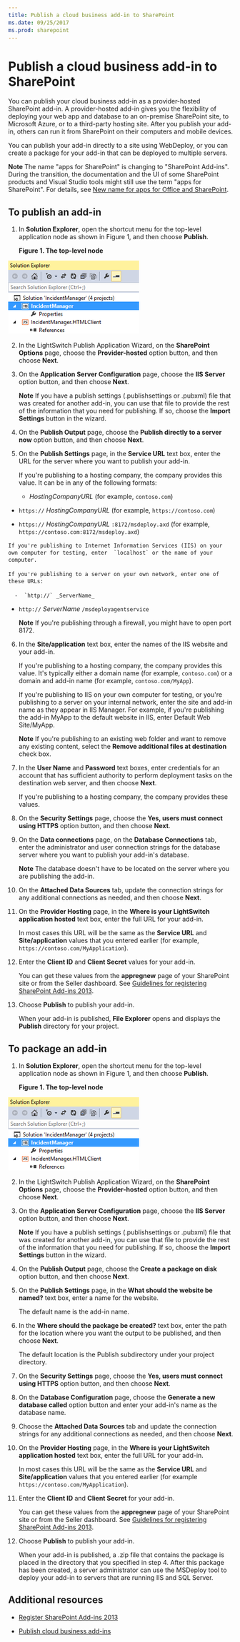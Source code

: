 ```yaml
---
title: Publish a cloud business add-in to SharePoint
ms.date: 09/25/2017
ms.prod: sharepoint
---
```



# Publish a cloud business add-in to SharePoint
You can publish your cloud business add-in as a provider-hosted SharePoint add-in. A provider-hosted add-in gives you the flexibility of deploying your web app and database to an on-premise SharePoint site, to Microsoft Azure, or to a third-party hosting site. After you publish your add-in, others can run it from SharePoint on their computers and mobile devices.
 
You can publish your add-in directly to a site using WebDeploy, or you can create a package for your add-in that can be deployed to multiple servers.
 

 **Note**  The name "apps for SharePoint" is changing to "SharePoint Add-ins". During the transition, the documentation and the UI of some SharePoint products and Visual Studio tools might still use the term "apps for SharePoint". For details, see  [New name for apps for Office and SharePoint](new-name-for-apps-for-sharepoint.md#bk_newname).
 


## To publish an add-in
<a name="publish"> </a>


1. In  **Solution Explorer**, open the shortcut menu for the top-level application node as shown in Figure 1, and then choose  **Publish**.
    
    **Figure 1. The top-level node**

 

  ![The IncidentManager node](../images/CBA_IM_18.PNG)
 

 

 
2. In the LightSwitch Publish Application Wizard, on the  **SharePoint Options** page, choose the **Provider-hosted** option button, and then choose **Next**.
    
 
3. On the  **Application Server Configuration** page, choose the **IIS Server** option button, and then choose **Next**.
    
     **Note**  If you have a publish settings (.publishsettings or .pubxml) file that was created for another add-in, you can use that file to provide the rest of the information that you need for publishing. If so, choose the  **Import Settings** button in the wizard.
4. On the  **Publish Output** page, choose the **Publish directly to a server now** option button, and then choose **Next**.
    
 
5. On the  **Publish Settings** page, in the **Service URL** text box, enter the URL for the server where you want to publish your add-in.
    
    If you're publishing to a hosting company, the company provides this value. It can be in any of the following formats:
    
      -  _HostingCompanyURL_ (for example, `contoso.com`)
    
 
  -  `https://` _HostingCompanyURL_ (for example, `https://contoso.com`)
    
 
  -  `https://` _HostingCompanyURL_ `:8172/msdeploy.axd` (for example, `https://contoso.com:8172/msdeploy.axd`)
    
 

    If you're publishing to Internet Information Services (IIS) on your own computer for testing, enter  `localhost` or the name of your computer.
    
    If you're publishing to a server on your own network, enter one of these URLs:
    
      -  `http://` _ServerName_
    
 
  -  `http://` _ServerName_ `/msdeployagentservice`
    
 

     **Note**  If you're publishing through a firewall, you might have to open port 8172.
6. In the  **Site/application** text box, enter the names of the IIS website and your add-in.
    
    If you're publishing to a hosting company, the company provides this value. It's typically either a domain name (for example,  `contoso.com`) or a domain and add-in name (for example,  `contoso.com/MyApp`).
    
    If you're publishing to IIS on your own computer for testing, or you're publishing to a server on your internal network, enter the site and add-in name as they appear in IIS Manager. For example, if you're publishing the add-in MyApp to the default website in IIS, enter Default Web Site/MyApp.
    
     **Note**  If you're publishing to an existing web folder and want to remove any existing content, select the  **Remove additional files at destination** check box.
7. In the  **User Name** and **Password** text boxes, enter credentials for an account that has sufficient authority to perform deployment tasks on the destination web server, and then choose **Next**.
    
    If you're publishing to a hosting company, the company provides these values.
    
 
8. On the  **Security Settings** page, choose the **Yes, users must connect using HTTPS** option button, and then choose **Next**.
    
 
9. On the  **Data connections** page, on the **Database Connections** tab, enter the administrator and user connection strings for the database server where you want to publish your add-in's database.
    
     **Note**  The database doesn't have to be located on the server where you are publishing the add-in.
10. On the  **Attached Data Sources** tab, update the connection strings for any additional connections as needed, and then choose **Next**.
    
 
11. On the  **Provider Hosting** page, in the **Where is your LightSwitch application hosted** text box, enter the full URL for your add-in.
    
    In most cases this URL will be the same as the  **Service URL** and **Site/application** values that you entered earlier (for example, `https://contoso.com/MyApplication`).
    
 
12. Enter the  **Client ID** and **Client Secret** values for your add-in.
    
    You can get these values from the  **appregnew** page of your SharePoint site or from the Seller dashboard. See [Guidelines for registering SharePoint Add-ins 2013](http://msdn.microsoft.com/en-us/library/office/jj687469%28v=office.15%29.aspx).
    
 
13. Choose  **Publish** to publish your add-in.
    
    When your add-in is published,  **File Explorer** opens and displays the **Publish** directory for your project.
    
 

## To package an add-in
<a name="package"> </a>


1. In  **Solution Explorer**, open the shortcut menu for the top-level application node as shown in Figure 1, and then choose  **Publish**.
    
    **Figure 1. The top-level node**

 

  ![The IncidentManager node](../images/CBA_IM_18.PNG)
 

    
    
 
2. In the LightSwitch Publish Application Wizard, on the  **SharePoint Options** page, choose the **Provider-hosted** option button, and then choose **Next**.
    
 
3. On the  **Application Server Configuration** page, choose the **IIS Server** option button, and then choose **Next**.
    
     **Note**  If you have a publish settings (.publishsettings or .pubxml) file that was created for another add-in, you can use that file to provide the rest of the information that you need for publishing. If so, choose the  **Import Settings** button in the wizard.
4. On the  **Publish Output** page, choose the **Create a package on disk** option button, and then choose **Next**.
    
 
5. On the  **Publish Settings** page, in the **What should the website be named?** text box, enter a name for the website.
    
    The default name is the add-in name.
    
 
6. In the  **Where should the package be created?** text box, enter the path for the location where you want the output to be published, and then choose **Next**.
    
    The default location is the Publish subdirectory under your project directory.
    
 
7. On the  **Security Settings** page, choose the **Yes, users must connect using HTTPS** option button, and then choose **Next**.
    
 
8. On the  **Database Configuration** page, choose the **Generate a new database called** option button and enter your add-in's name as the database name.
    
 
9. Choose the  **Attached Data Sources** tab and update the connection strings for any additional connections as needed, and then choose **Next**.
    
 
10. On the  **Provider Hosting** page, in the **Where is your LightSwitch application hosted** text box, enter the full URL for your add-in.
    
    In most cases this URL will be the same as the  **Service URL** and **Site/application** values that you entered earlier (for example `https://contoso.com/MyApplication`).
    
 
11. Enter the  **Client ID** and **Client Secret** for your add-in.
    
    You can get these values from the  **appregnew** page of your SharePoint site or from the Seller dashboard. See [Guidelines for registering SharePoint Add-ins 2013](http://msdn.microsoft.com/en-us/library/office/jj687469%28v=office.15%29.aspx).
    
 
12. Choose  **Publish** to publish your add-in.
    
    When your add-in is published, a .zip file that contains the package is placed in the directory that you specified in step 4. After this package has been created, a server administrator can use the MSDeploy tool to deploy your add-in to servers that are running IIS and SQL Server.
    
 

## Additional resources
<a name="bk_addresources"> </a>


-  [Register SharePoint Add-ins 2013](register-sharepoint-add-ins.md)
    
 
-  [Publish cloud business add-ins](publish-cloud-business-add-ins.md)
    
 

